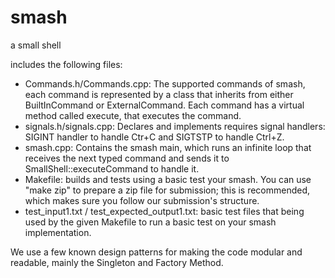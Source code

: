 # smash
a small shell

includes the following files:
- Commands.h/Commands.cpp: The supported commands of smash, each command is represented by
  a class that inherits from either BuiltInCommand or ExternalCommand.
  Each command has a virtual method called execute, that executes
  the command.
- signals.h/signals.cpp: Declares and implements requires signal handlers: 
  SIGINT handler to handle Ctr+C and SIGTSTP to handle Ctrl+Z.
- smash.cpp: Contains the smash main, which runs an infinite loop that receives the next typed
  command and sends it to SmallShell::executeCommand to handle it.
- Makefile: builds and tests using a basic test your smash.
  You can use "make zip" to prepare a zip file for submission; this is recommended, which makes
  sure you follow our submission's structure. 
- test_input1.txt / test_expected_output1.txt: basic test files that being used by the given 
  Makefile to run a basic test on your smash implementation. 

We use a few known design patterns for making the code
modular and readable, mainly the Singleton and Factory Method.

